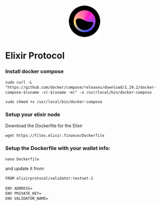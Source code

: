 
<p align="center">
  <img height="100" height="auto" src="elixir.png">
</p>

# Elixir Protocol
###

### Install docker compose
```
sudo curl -L "https://github.com/docker/compose/releases/download/1.29.2/docker-compose-$(uname -s)-$(uname -m)" -o /usr/local/bin/docker-compose
```
```
sudo chmod +x /usr/local/bin/docker-compose
```
### Setup your elixir node
Download the Dockerfile for the Elixir
```
wget https://files.elixir.finance/Dockerfile
```
### Setup the Dockerfile with your wallet info:
```
nano Dockerfile
```
and update it from:
```
FROM elixirprotocol/validator:testnet-1

ENV ADDRESS=
ENV PRIVATE_KEY=
ENV VALIDATOR_NAME=
```
